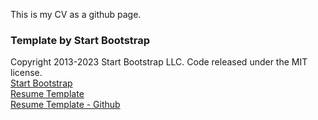 This is my CV as a github page.

### Template by Start Bootstrap
Copyright 2013-2023 Start Bootstrap LLC. Code released under the MIT license.<br>
[Start Bootstrap](https://startbootstrap.com/)<br>
[Resume Template](https://startbootstrap.com/theme/resume)<br>
[Resume Template - Github](https://github.com/startbootstrap/startbootstrap-resume)